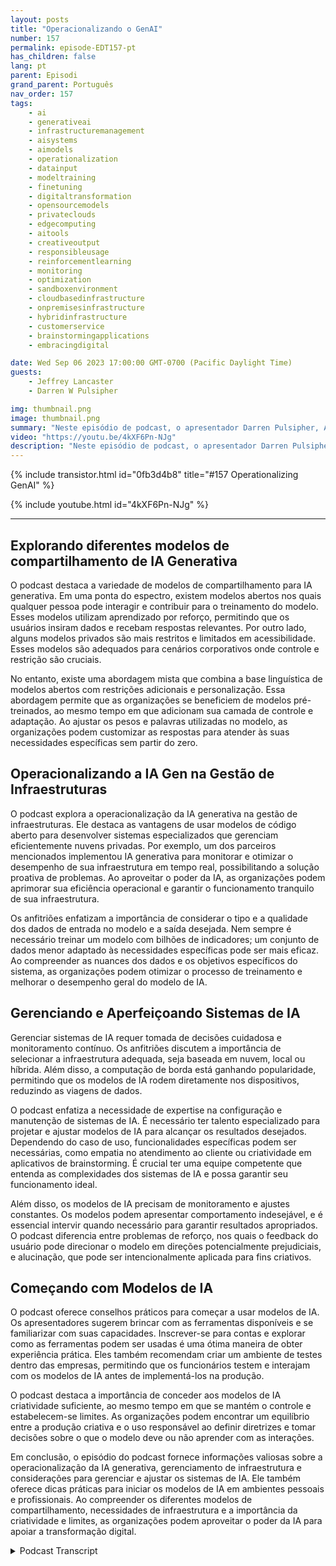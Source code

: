 ```yaml
---
layout: posts
title: "Operacionalizando o GenAI"
number: 157
permalink: episode-EDT157-pt
has_children: false
lang: pt
parent: Episodi
grand_parent: Português
nav_order: 157
tags:
    - ai
    - generativeai
    - infrastructuremanagement
    - aisystems
    - aimodels
    - operationalization
    - datainput
    - modeltraining
    - finetuning
    - digitaltransformation
    - opensourcemodels
    - privateclouds
    - edgecomputing
    - aitools
    - creativeoutput
    - responsibleusage
    - reinforcementlearning
    - monitoring
    - optimization
    - sandboxenvironment
    - cloudbasedinfrastructure
    - onpremisesinfrastructure
    - hybridinfrastructure
    - customerservice
    - brainstormingapplications
    - embracingdigital

date: Wed Sep 06 2023 17:00:00 GMT-0700 (Pacific Daylight Time)
guests:
    - Jeffrey Lancaster
    - Darren W Pulsipher

img: thumbnail.png
image: thumbnail.png
summary: "Neste episódio de podcast, o apresentador Darren Pulsipher, Arquiteto de Soluções Chefe do Setor Público na Intel, discute a operacionalização da IA generativa com o convidado especial Dr. Jeffrey Lancaster. Eles exploram os diferentes modelos de compartilhamento da IA generativa, incluindo modelos públicos, privados e comunitários. O podcast aborda tópicos como modelos de código aberto, gerenciamento de infraestrutura e considerações para implantação e manutenção de sistemas de IA. Também aprofunda-se na importância da criatividade, personalização e como começar com modelos de IA."
video: "https://youtu.be/4kXF6Pn-NJg"
description: "Neste episódio de podcast, o apresentador Darren Pulsipher, Arquiteto de Soluções Chefe do Setor Público na Intel, discute a operacionalização da IA generativa com o convidado especial Dr. Jeffrey Lancaster. Eles exploram os diferentes modelos de compartilhamento da IA generativa, incluindo modelos públicos, privados e comunitários. O podcast aborda tópicos como modelos de código aberto, gerenciamento de infraestrutura e considerações para implantação e manutenção de sistemas de IA. Também aprofunda-se na importância da criatividade, personalização e como começar com modelos de IA."
---
```


<div>
{% include transistor.html id="0fb3d4b8" title="#157 Operationalizing GenAI" %}

{% include youtube.html id="4kXF6Pn-NJg" %}
</div>

---

## Explorando diferentes modelos de compartilhamento de IA Generativa

O podcast destaca a variedade de modelos de compartilhamento para IA generativa. Em uma ponta do espectro, existem modelos abertos nos quais qualquer pessoa pode interagir e contribuir para o treinamento do modelo. Esses modelos utilizam aprendizado por reforço, permitindo que os usuários insiram dados e recebam respostas relevantes. Por outro lado, alguns modelos privados são mais restritos e limitados em acessibilidade. Esses modelos são adequados para cenários corporativos onde controle e restrição são cruciais.

No entanto, existe uma abordagem mista que combina a base linguística de modelos abertos com restrições adicionais e personalização. Essa abordagem permite que as organizações se beneficiem de modelos pré-treinados, ao mesmo tempo em que adicionam sua camada de controle e adaptação. Ao ajustar os pesos e palavras utilizadas no modelo, as organizações podem customizar as respostas para atender às suas necessidades específicas sem partir do zero.

## Operacionalizando a IA Gen na Gestão de Infraestruturas

O podcast explora a operacionalização da IA generativa na gestão de infraestruturas. Ele destaca as vantagens de usar modelos de código aberto para desenvolver sistemas especializados que gerenciam eficientemente nuvens privadas. Por exemplo, um dos parceiros mencionados implementou IA generativa para monitorar e otimizar o desempenho de sua infraestrutura em tempo real, possibilitando a solução proativa de problemas. Ao aproveitar o poder da IA, as organizações podem aprimorar sua eficiência operacional e garantir o funcionamento tranquilo de sua infraestrutura.

Os anfitriões enfatizam a importância de considerar o tipo e a qualidade dos dados de entrada no modelo e a saída desejada. Nem sempre é necessário treinar um modelo com bilhões de indicadores; um conjunto de dados menor adaptado às necessidades específicas pode ser mais eficaz. Ao compreender as nuances dos dados e os objetivos específicos do sistema, as organizações podem otimizar o processo de treinamento e melhorar o desempenho geral do modelo de IA.

## Gerenciando e Aperfeiçoando Sistemas de IA

Gerenciar sistemas de IA requer tomada de decisões cuidadosa e monitoramento contínuo. Os anfitriões discutem a importância de selecionar a infraestrutura adequada, seja baseada em nuvem, local ou híbrida. Além disso, a computação de borda está ganhando popularidade, permitindo que os modelos de IA rodem diretamente nos dispositivos, reduzindo as viagens de dados.

O podcast enfatiza a necessidade de expertise na configuração e manutenção de sistemas de IA. É necessário ter talento especializado para projetar e ajustar modelos de IA para alcançar os resultados desejados. Dependendo do caso de uso, funcionalidades específicas podem ser necessárias, como empatia no atendimento ao cliente ou criatividade em aplicativos de brainstorming. É crucial ter uma equipe competente que entenda as complexidades dos sistemas de IA e possa garantir seu funcionamento ideal.

Além disso, os modelos de IA precisam de monitoramento e ajustes constantes. Os modelos podem apresentar comportamento indesejável, e é essencial intervir quando necessário para garantir resultados apropriados. O podcast diferencia entre problemas de reforço, nos quais o feedback do usuário pode direcionar o modelo em direções potencialmente prejudiciais, e alucinação, que pode ser intencionalmente aplicada para fins criativos.

## Começando com Modelos de IA

O podcast oferece conselhos práticos para começar a usar modelos de IA. Os apresentadores sugerem brincar com as ferramentas disponíveis e se familiarizar com suas capacidades. Inscrever-se para contas e explorar como as ferramentas podem ser usadas é uma ótima maneira de obter experiência prática. Eles também recomendam criar um ambiente de testes dentro das empresas, permitindo que os funcionários testem e interajam com os modelos de IA antes de implementá-los na produção.

O podcast destaca a importância de conceder aos modelos de IA criatividade suficiente, ao mesmo tempo em que se mantém o controle e estabelecem-se limites. As organizações podem encontrar um equilíbrio entre a produção criativa e o uso responsável ao definir diretrizes e tomar decisões sobre o que o modelo deve ou não aprender com as interações.

Em conclusão, o episódio do podcast fornece informações valiosas sobre a operacionalização da IA generativa, gerenciamento de infraestrutura e considerações para gerenciar e ajustar os sistemas de IA. Ele também oferece dicas práticas para iniciar os modelos de IA em ambientes pessoais e profissionais. Ao compreender os diferentes modelos de compartilhamento, necessidades de infraestrutura e a importância da criatividade e limites, as organizações podem aproveitar o poder da IA para apoiar a transformação digital.



<details>
<summary> Podcast Transcript </summary>

<p></p>

</details>
